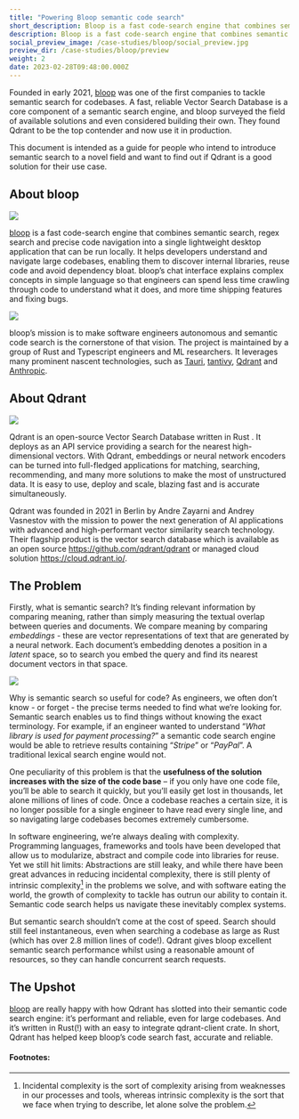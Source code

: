 ```yaml
---
title: "Powering Bloop semantic code search"
short_description: Bloop is a fast code-search engine that combines semantic search, regex search and precise code navigation
description: Bloop is a fast code-search engine that combines semantic search, regex search and precise code navigation
social_preview_image: /case-studies/bloop/social_preview.jpg
preview_dir: /case-studies/bloop/preview
weight: 2
date: 2023-02-28T09:48:00.000Z
---
```


Founded in early 2021, [bloop](https://bloop.ai/) was one of the first companies to tackle semantic 
search for codebases. A fast, reliable Vector Search Database is a core component of a semantic 
search engine, and bloop surveyed the field of available solutions and even considered building 
their own. They found Qdrant to be the top contender and now use it in production.

This document is intended as a guide for people who intend to introduce semantic search to a novel 
field and want to find out if Qdrant is a good solution for their use case.

## About bloop

![](/case-studies/bloop/screenshot.png)

[bloop](https://bloop.ai/) is a fast code-search engine that combines semantic search, regex search 
and precise code navigation into a single lightweight desktop application that can be run locally. It 
helps developers understand and navigate large codebases, enabling them to discover internal libraries, 
reuse code and avoid dependency bloat. bloop’s chat interface explains complex concepts in simple 
language so that engineers can spend less time crawling through code to understand what it does, and 
more time shipping features and fixing bugs.

![](/case-studies/bloop/bloop-logo.png)

bloop’s mission is to make software engineers autonomous and semantic code search is the cornerstone 
of that vision. The project is maintained by a group of Rust and Typescript engineers and ML researchers. 
It leverages many prominent nascent technologies, such as [Tauri](http://tauri.app), [tantivy](https://docs.rs/tantivy), 
[Qdrant](http://qdrant.tech) and [Anthropic](https://www.anthropic.com/).

## About Qdrant

![](/case-studies/bloop/qdrant-logo.png)

Qdrant is an open-source Vector Search Database written in Rust . It deploys as an API service providing 
a search for the nearest high-dimensional vectors. With Qdrant, embeddings or neural network encoders 
can be turned into full-fledged applications for matching, searching, recommending, and many more solutions 
to make the most of unstructured data. It is easy to use, deploy and scale, blazing fast and is accurate 
simultaneously.

Qdrant was founded in 2021 in Berlin by Andre Zayarni and Andrey Vasnestov with the mission to power the 
next generation of AI applications with advanced and high-performant vector similarity search technology. 
Their flagship product is the vector search database which is available as an open source 
https://github.com/qdrant/qdrant or managed cloud solution https://cloud.qdrant.io/.

## The Problem

Firstly, what is semantic search? It’s finding relevant information by comparing meaning, rather than 
simply measuring the textual overlap between queries and documents. We compare meaning by comparing 
*embeddings* - these are vector representations of text that are generated by a neural network. Each document’s 
embedding denotes a position in a *latent* space, so to search you embed the query and find its nearest document 
vectors in that space.

![](/case-studies/bloop/vector-space.png)

Why is semantic search so useful for code? As engineers, we often don’t know - or forget - the precise terms 
needed to find what we’re looking for. Semantic search enables us to find things without knowing the exact 
terminology. For example, if an engineer wanted to understand “*What library is used for payment processing?*” 
a semantic code search engine would be able to retrieve results containing “*Stripe*” or “*PayPal*”. A traditional 
lexical search engine would not.

One peculiarity of this problem is that the **usefulness of the solution increases with the size of the code 
base** – if you only have one code file, you’ll be able to search it quickly, but you’ll easily get lost in 
thousands, let alone millions of lines of code. Once a codebase reaches a certain size, it is no longer 
possible for a single engineer to have read every single line, and so navigating large codebases becomes 
extremely cumbersome.

In software engineering, we’re always dealing with complexity. Programming languages, frameworks and tools 
have been developed that allow us to modularize, abstract and compile code into libraries for reuse. Yet we 
still hit limits: Abstractions are still leaky, and while there have been great advances in reducing incidental 
complexity, there is still plenty of intrinsic complexity[^1] in the problems we solve, and with software eating 
the world, the growth of complexity to tackle has outrun our ability to contain it. Semantic code search helps 
us navigate these inevitably complex systems.

But semantic search shouldn’t come at the cost of speed. Search should still feel instantaneous, even when 
searching a codebase as large as Rust (which has over 2.8 million lines of code!). Qdrant gives bloop excellent 
semantic search performance whilst using a reasonable amount of resources, so they can handle concurrent search 
requests.

## The Upshot

[bloop](https://bloop.ai/) are really happy with how Qdrant has slotted into their semantic code search engine: 
it’s performant and reliable, even for large codebases. And it’s written in Rust(!) with an easy to integrate 
qdrant-client crate. In short, Qdrant has helped keep bloop’s code search fast, accurate and reliable.

#### Footnotes:

[^1]: Incidental complexity is the sort of complexity arising from weaknesses in our processes and tools, whereas 
      intrinsic complexity is the sort that we face when trying to describe, let alone solve the problem.
